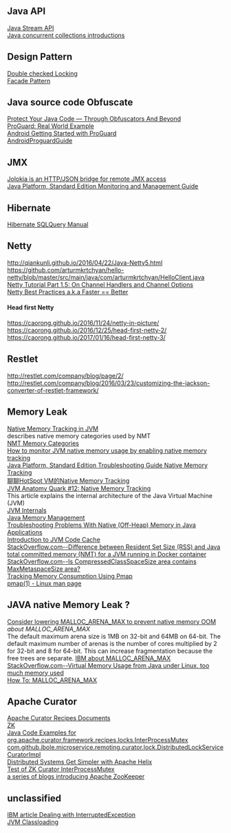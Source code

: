 ## Java API ##
[Java Stream API](https://docs.oracle.com/javase/tutorial/collections/streams/)  
[Java concurrent collections introductions](http://www.codejava.net/java-core/collections/understanding-collections-and-thread-safety-in-java)  

## Design Pattern ##
[Double checked Locking](https://www.cs.umd.edu/~pugh/java/memoryModel/DoubleCheckedLocking.html)  
[Facade Pattern](https://dzone.com/articles/design-patterns-uncovered-1)  

## Java source code Obfuscate ##
[Protect Your Java Code — Through Obfuscators And Beyond](https://web.archive.org/web/20161217190546/http://www.excelsior-usa.com/articles/java-obfuscators.html)  
[ProGuard: Real World Example](https://www.alexeyshmalko.com/2014/proguard-real-world-example/)  
[Android Getting Started with ProGuard](https://www.raywenderlich.com/7449-getting-started-with-proguard)  
[AndroidProguardGuide](https://github.com/inferjay/AndroidProguardGuide)  

## JMX ##
[Jolokia is an HTTP/JSON bridge for remote JMX access](https://jolokia.org/features-nb.html)    
[Java Platform, Standard Edition Monitoring and Management Guide](https://docs.oracle.com/javase/9/management/toc.htm)

## Hibernate ##
[Hibernate SQLQuery Manual](https://docs.jboss.org/hibernate/orm/4.1/devguide/en-US/html/ch13.html)  

## Netty ##
http://qiankunli.github.io/2016/04/22/Java-Netty5.html  
https://github.com/arturmkrtchyan/hello-netty/blob/master/src/main/java/com/arturmkrtchyan/HelloClient.java  
[Netty Tutorial Part 1.5: On Channel Handlers and Channel Options](http://seeallhearall.blogspot.sg/2012/06/netty-tutorial-part-15-on-channel.html)  
[Netty Best Practices a.k.a Faster == Better](http://normanmaurer.me/presentations/2014-facebook-eng-netty/slides.html)  

#### Head first Netty ####
https://caorong.github.io/2016/11/24/netty-in-picture/  
https://caorong.github.io/2016/12/25/head-first-netty-2/  
https://caorong.github.io/2017/01/16/head-first-netty-3/  

## Restlet ##
http://restlet.com/company/blog/page/2/  
http://restlet.com/company/blog/2016/03/23/customizing-the-jackson-converter-of-restlet-framework/  

## Memory Leak ##
[Native Memory Tracking in JVM](https://www.baeldung.com/native-memory-tracking-in-jvm)  
describes native memory categories used by NMT  
[NMT Memory Categories](https://docs.oracle.com/javase/8/docs/technotes/guides/troubleshoot/tooldescr022.html)  
[How to monitor JVM native memory usage by enabling native memory tracking](https://help.mulesoft.com/s/article/How-to-monitor-JVM-native-memory-usage-by-enabling-native-memory-tracking)  
[Java Platform, Standard Edition Troubleshooting Guide Native Memory Tracking](https://docs.oracle.com/javase/8/docs/technotes/guides/troubleshoot/tooldescr007.html)  
[聊聊HotSpot VM的Native Memory Tracking](https://juejin.im/post/6844903806468096013)  
[JVM Anatomy Quark #12: Native Memory Tracking](https://shipilev.net/jvm/anatomy-quarks/12-native-memory-tracking/)  
This article explains the internal architecture of the Java Virtual Machine (JVM)  
[JVM Internals](https://blog.jamesdbloom.com/JVMInternals.html)  
[Java Memory Management](https://dzone.com/articles/java-memory-management)  
[Troubleshooting Problems With Native (Off-Heap) Memory in Java Applications](https://dzone.com/articles/troubleshooting-problems-with-native-off-heap-memo)  
[Introduction to JVM Code Cache](https://www.baeldung.com/jvm-code-cache#:~:text=To%20avoid%20this%2C%20we%20can,code%20cache%2C%2032KB%20or%2064KB)  
[StackOverflow.com--Difference between Resident Set Size (RSS) and Java total committed memory (NMT) for a JVM running in Docker container](https://stackoverflow.com/questions/38597965/difference-between-resident-set-size-rss-and-java-total-committed-memory-nmt)  
[StackOverflow.com--Is CompressedClassSpaceSize area contains MaxMetaspaceSize area?](https://stackoverflow.com/questions/54250638/is-compressedclassspacesize-area-contains-maxmetaspacesize-area)  
[Tracking Memory Consumption Using Pmap](https://milianw.de/code-snippets/tracking-memory-consumption-using-pmap.html)  
[pmap(1) - Linux man page](https://linux.die.net/man/1/pmap)  


## JAVA native Memory Leak ? ##
[Consider lowering MALLOC_ARENA_MAX to prevent native memory OOM](https://github.com/prestodb/presto/issues/8993)  
*about MALLOC_ARENA_MAX*  
The default maximum arena size is 1MB on 32-bit and 64MB on 64-bit. The default maximum number of arenas is the number of cores multiplied by 2 for 32-bit and 8 for 64-bit.
This can increase fragmentation because the free trees are separate.
[IBM about MALLOC_ARENA_MAX](https://web.archive.org/web/20200105040127/https://publib.boulder.ibm.com/httpserv/cookbook/Operating_Systems-Linux.html?lang=en#Operating_Systems-Linux-Physical_Memory_RAM-MALLOC_ARENA_MAX)  
[StackOverflow.com--Virtual Memory Usage from Java under Linux, too much memory used](https://stackoverflow.com/questions/561245/virtual-memory-usage-from-java-under-linux-too-much-memory-used)  
[How To: MALLOC_ARENA_MAX](https://web.archive.org/web/20161228221330/https://infobright.com/blog/malloc_arena_max/)  


## Apache Curator ##
[Apache Curator Recipes Documents](https://curator.apache.org/curator-recipes/)  
[ZK](http://zookeeper.apache.org/doc/r3.1.2/zookeeperProgrammers.html)  
[Java Code Examples for org.apache.curator.framework.recipes.locks.InterProcessMutex](https://www.programcreek.com/java-api-examples/index.php?api=org.apache.curator.framework.recipes.locks.InterProcessMutex)  
[com.github.ibole.microservice.remoting.curator.lock.DistributedLockServiceCuratorImpl](https://www.programcreek.com/java-api-examples/?code=benson-git/ibole-microservice/ibole-microservice-master/microservice-remoting/src/main/java/com/github/ibole/microservice/remoting/curator/lock/DistributedLockServiceCuratorImpl.java)  
[Distributed Systems Get Simpler with Apache Helix](http://blog.cloudera.com/blog/2013/09/distributed-systems-get-simpler-with-apache-helix/)  
[Test of ZK Curator InterProcessMutex](https://gist.github.com/quux00/f6be8fe223a7832ef514)  
[a series of blogs introducing Apache ZooKeeper](http://www.sleberknight.com/blog/sleberkn/tags/zookeeper)  

## unclassified ##
[IBM article Dealing with InterruptedException](https://www.ibm.com/developerworks/java/library/j-jtp05236/index.html)  
[JVM Classloading](https://dev.vividbreeze.com/jvm-classloading/)
